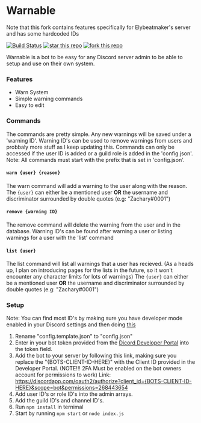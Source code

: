 # Warnable

Note that this fork contains features specifically for Elybeatmaker's server and has some hardcoded IDs

[![Build Status](https://travis-ci.org/zacimac/warnable.svg?branch=master)](https://travis-ci.org/zacimac/warnable)
[![star this repo](https://githubbadges.com/star.svg?user=zacimac&repo=warnable&style=flat)](https://github.com/zacimac/warnable)
[![fork this repo](https://githubbadges.com/fork.svg?user=zacimac&repo=warnable&style=flat)](https://github.com/zacimac/warnable/fork)

Warnable is a bot to be easy for any Discord server admin to be able to setup and use on their own system.

### Features
- Warn System
- Simple warning commands
- Easy to edit

### Commands
The commands are pretty simple. Any new warnings will be saved under a 'warning ID'. Warning ID's can be used to remove warnings from users and probbaly more stuff as I keep updating this.
Commands can only be accessed if the user ID is added or a guild role is added in the 'config.json'.
Note: All commands must start with the prefix that is set in 'config.json'.

#### `warn {user} {reason}`
The warn command will add a warning to the user along with the reason.
The `{user}` can either be a mentioned user **OR** the username and discriminator surrounded by double quotes (e.g: "Zachary#0001")

#### `remove {warning ID}`
The remove command will delete the warning from the user and in the database.
Warning ID's can be found after warning a user or listing warnings for a user with the 'list' command

#### `list {user}`
The list command will list all warnings that a user has recieved. (As a heads up, I plan on introducing pages for the lists in the future, so it won't encounter any character limits for lots of warnings)
The `{user}` can either be a mentioned user **OR** the username and discriminator surrounded by double quotes (e.g: "Zachary#0001")

### Setup
Note: You can find most ID's by making sure you have developer mode enabled in your Discord settings and then doing [this](https://zachary.fun/i/ITp6y.png)
1. Rename "config.template.json" to "config.json"
2. Enter in your bot token provided from the [Dicord Developer Portal](https://discordapp.com/developers/applications/) into the token field. 
3. Add the bot to your server by following this link, making sure you replace the "{BOTS-CLIENT-ID-HERE}" with the Client ID provided in the Developer Portal. (NOTE!!! 2FA Must be enabled on the bot owners account for permissions to work)
Link: https://discordapp.com/oauth2/authorize?client_id={BOTS-CLIENT-ID-HERE}&scope=bot&permissions=268443654
4. Add user ID's or role ID's into the admin arrays. 
5. Add the guild ID's and channel ID's.
6. Run `npm install` in ternimal
7. Start by running `npm start` or `node index.js`
